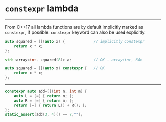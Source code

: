 <!-- .slide: data-background="#111111" -->

# `constexpr` lambda

___

From C++17 all lambda functions are by default implicitly marked as `constexpr`, if possible. `constexpr` keyword can also be used explicitly.

```cpp
auto squared = [](auto x) {             // implicitly constexpr
    return x * x;
};

std::array<int, squared(8)> a;          // OK - array<int, 64>

auto squared = [](auto x) constexpr {   // OK
    return x * x;
};
```

___

```cpp
constexpr auto add=[](int n, int m) {
    auto L = [=] { return n; };
    auto R = [=] { return m; };
    return [=] { return L() + R(); };
};
static_assert(add(3, 4)() == 7,"");
```
